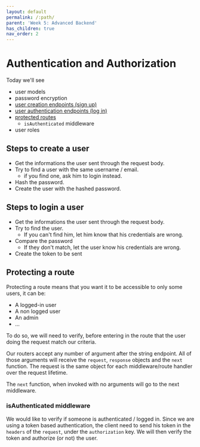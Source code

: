 ```yaml
---
layout: default
permalink: /:path/
parent: 'Week 5: Advanced Backend'
has_children: true
nav_order: 2
---
```


# Authentication and Authorization

Today we'll see

- user models
- password encryption
- [user creation endpoints (sign up)](#steps-to-create-a-user)
- [user authentication endpoints (log in)](#steps-to-login-a-user)
- [protected routes](#protecting-a-route)
  - `isAuthenticated` middleware
- user roles

## Steps to create a user

- Get the informations the user sent through the request body.
- Try to find a user with the same username / email.
  - if you find one, ask him to login instead.
- Hash the password.
- Create the user with the hashed password.

## Steps to login a user

- Get the informations the user sent through the request body.
- Try to find the user.
  - If you can't find him, let him know that his credentials are wrong.
- Compare the password
  - If they don't match, let the user know his credentials are wrong.
- Create the token to be sent

## Protecting a route

Protecting a route means that you want it to be accessible to only some users, it can be:

- A logged-in user
- A non logged user
- An admin
- ...

To do so, we will need to verify, before entering in the route that the user doing the request match our criteria.

Our routers accept any number of argument after the string endpoint. All of those arguments will receive the `request`, `response` objects and the `next` function.
The request is the same object for each middleware/route handler over the request lifetime.

The `next` function, when invoked with no arguments will go to the next middleware.

<!--
```js
{% include_relative  %}
```
 -->

### isAuthenticated middleware

We would like to verify if someone is authenticated / logged in.
Since we are using a token based authentication, the client need to send his token in the `headers` of the `request`, under the `authorization` key.
We will then verify the token and authorize (or not) the user.
